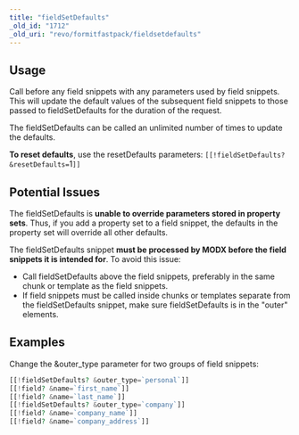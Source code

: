 ```yaml
---
title: "fieldSetDefaults"
_old_id: "1712"
_old_uri: "revo/formitfastpack/fieldsetdefaults"
---
```


## Usage

 Call before any field snippets with any parameters used by field snippets. This will update the default values of the subsequent field snippets to those passed to fieldSetDefaults for the duration of the request.

 The fieldSetDefaults can be called an unlimited number of times to update the defaults.

 **To reset defaults**, use the resetDefaults parameters: `[[!fieldSetDefaults? &resetDefaults=`1`]]`

## Potential Issues

 The fieldSetDefaults is **unable to override parameters stored in property sets**. Thus, if you add a property set to a field snippet, the defaults in the property set will override all other defaults.

 The fieldSetDefaults snippet **must be processed by MODX before the field snippets it is intended for**. To avoid this issue:

- Call fieldSetDefaults above the field snippets, preferably in the same chunk or template as the field snippets.
- If field snippets must be called inside chunks or templates separate from the fieldSetDefaults snippet, make sure fieldSetDefaults is in the "outer" elements.

## Examples

 Change the &outer\_type parameter for two groups of field snippets:

``` php
[[!fieldSetDefaults? &outer_type=`personal`]]
[[!field? &name=`first_name`]]
[[!field? &name=`last_name`]]
[[!fieldSetDefaults? &outer_type=`company`]]
[[!field? &name=`company_name`]]
[[!field? &name=`company_address`]]
```
